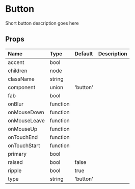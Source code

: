 Button
======

Short button description goes here

Props
-----


| Name | Type | Default | Description |
|:-----|:-----|:-----|:-----|
| accent | bool |  |   |
| children | node |  |   |
| className | string |  |   |
| component | union | 'button' |   |
| fab | bool |  |   |
| onBlur | function |  |   |
| onMouseDown | function |  |   |
| onMouseLeave | function |  |   |
| onMouseUp | function |  |   |
| onTouchEnd | function |  |   |
| onTouchStart | function |  |   |
| primary | bool |  |   |
| raised | bool | false |   |
| ripple | bool | true |   |
| type | string | 'button' |   |
